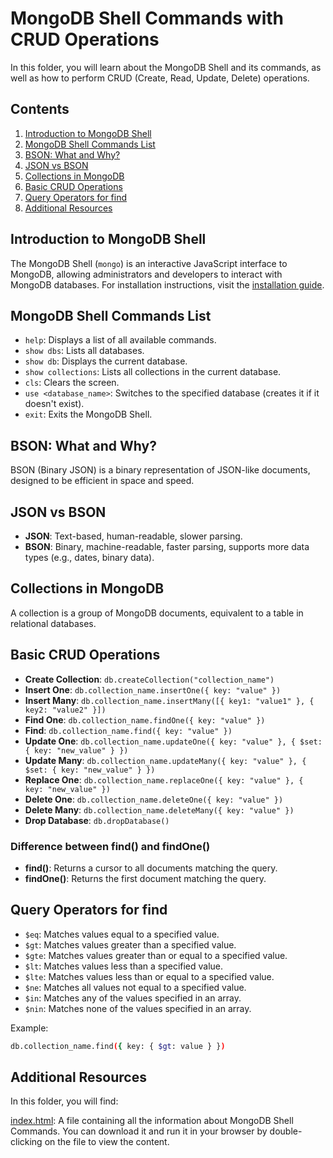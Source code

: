 # MongoDB Shell Commands with CRUD Operations

In this folder, you will learn about the MongoDB Shell and its commands, as well as how to perform CRUD (Create, Read, Update, Delete) operations.

## Contents

1. [Introduction to MongoDB Shell](#introduction-to-mongodb-shell)
2. [MongoDB Shell Commands List](#mongodb-shell-commands-list)
3. [BSON: What and Why?](#bson-what-and-why)
4. [JSON vs BSON](#json-vs-bson)
5. [Collections in MongoDB](#collections-in-mongodb)
6. [Basic CRUD Operations](#basic-crud-operations)
7. [Query Operators for find](#query-operators-for-find)
8. [Additional Resources](#additional-resources)

## Introduction to MongoDB Shell

The MongoDB Shell (`mongo`) is an interactive JavaScript interface to MongoDB, allowing administrators and developers to interact with MongoDB databases. For installation instructions, visit the [installation guide](https://github.com/sanket-aher/Learning-MongoDB/blob/main/MongoDB%20Installation.pdf).

## MongoDB Shell Commands List

- `help`: Displays a list of all available commands.
- `show dbs`: Lists all databases.
- `show db`: Displays the current database.
- `show collections`: Lists all collections in the current database.
- `cls`: Clears the screen.
- `use <database_name>`: Switches to the specified database (creates it if it doesn't exist).
- `exit`: Exits the MongoDB Shell.

## BSON: What and Why?

BSON (Binary JSON) is a binary representation of JSON-like documents, designed to be efficient in space and speed.

## JSON vs BSON

- **JSON**: Text-based, human-readable, slower parsing.
- **BSON**: Binary, machine-readable, faster parsing, supports more data types (e.g., dates, binary data).

## Collections in MongoDB

A collection is a group of MongoDB documents, equivalent to a table in relational databases.

## Basic CRUD Operations

- **Create Collection**: `db.createCollection("collection_name")`
- **Insert One**: `db.collection_name.insertOne({ key: "value" })`
- **Insert Many**: `db.collection_name.insertMany([{ key1: "value1" }, { key2: "value2" }])`
- **Find One**: `db.collection_name.findOne({ key: "value" })`
- **Find**: `db.collection_name.find({ key: "value" })`
- **Update One**: `db.collection_name.updateOne({ key: "value" }, { $set: { key: "new_value" } })`
- **Update Many**: `db.collection_name.updateMany({ key: "value" }, { $set: { key: "new_value" } })`
- **Replace One**: `db.collection_name.replaceOne({ key: "value" }, { key: "new_value" })`
- **Delete One**: `db.collection_name.deleteOne({ key: "value" })`
- **Delete Many**: `db.collection_name.deleteMany({ key: "value" })`
- **Drop Database**: `db.dropDatabase()`

### Difference between find() and findOne()

- **find()**: Returns a cursor to all documents matching the query.
- **findOne()**: Returns the first document matching the query.

## Query Operators for find

- `$eq`: Matches values equal to a specified value.
- `$gt`: Matches values greater than a specified value.
- `$gte`: Matches values greater than or equal to a specified value.
- `$lt`: Matches values less than a specified value.
- `$lte`: Matches values less than or equal to a specified value.
- `$ne`: Matches all values not equal to a specified value.
- `$in`: Matches any of the values specified in an array.
- `$nin`: Matches none of the values specified in an array.

Example:

```sh
db.collection_name.find({ key: { $gt: value } })
```

## Additional Resources
In this folder, you will find:

[index.html](https://github.com/sanket-aher/Learning-MongoDB/blob/main/01.MongoDB%20Shell%20Commands%20with%20CRUD%20Operations/index.html): A file containing all the information about MongoDB Shell Commands. You can download it and run it in your browser by double-clicking on the file to view the content.